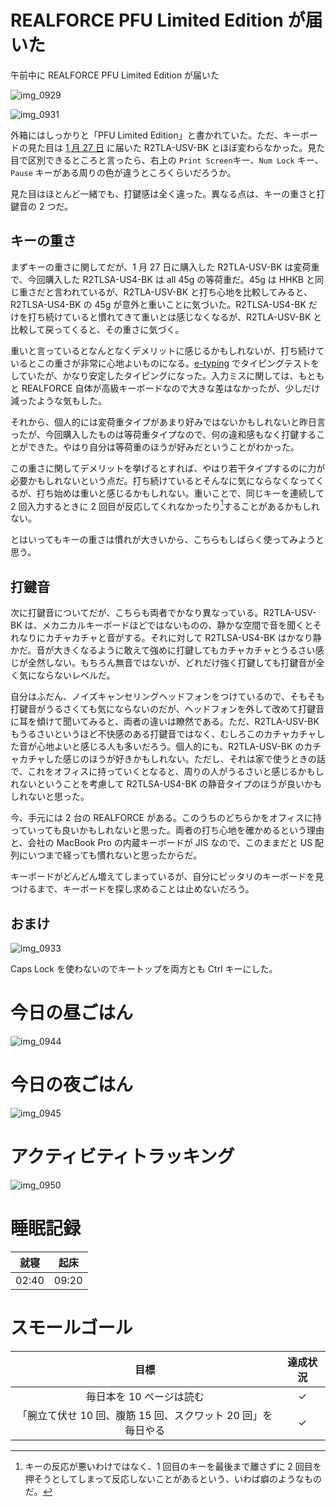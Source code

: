 # REALFORCE PFU Limited Edition が届いた
午前中に REALFORCE PFU Limited Edition が届いた

![img_0929](https://noraworld.github.io/box-bulbasaur/2019/02/img_0929.jpg)

![img_0931](https://noraworld.github.io/box-bulbasaur/2019/02/img_0931.jpg)

外箱にはしっかりと「PFU Limited Edition」と書かれていた。ただ、キーボードの見た目は [1 月 27 日](/2019/01/27) に届いた R2TLA-USV-BK とほぼ変わらなかった。見た目で区別できるところと言ったら、右上の `Print Screen`キー、`Num Lock` キー、`Pause` キーがある周りの色が違うところくらいだろうか。

見た目はほとんど一緒でも、打鍵感は全く違った。異なる点は、キーの重さと打鍵音の 2 つだ。

## キーの重さ
まずキーの重さに関してだが、1 月 27 日に購入した R2TLA-USV-BK は変荷重で、今回購入した R2TLSA-US4-BK は all 45g の等荷重だ。45g は HHKB と同じ重さだと言われているが、R2TLA-USV-BK と打ち心地を比較してみると、R2TLSA-US4-BK の 45g が意外と重いことに気づいた。R2TLSA-US4-BK だけを打ち続けていると慣れてきて重いとは感じなくなるが、R2TLA-USV-BK と比較して戻ってくると、その重さに気づく。

重いと言っているとなんとなくデメリットに感じるかもしれないが、打ち続けているとこの重さが非常に心地よいものになる。[e-typing](https://www.e-typing.ne.jp/roma/check/) でタイピングテストをしていたが、かなり安定したタイピングになった。入力ミスに関しては、もともと REALFORCE 自体が高級キーボードなので大きな差はなかったが、少しだけ減ったような気もした。

それから、個人的には変荷重タイプがあまり好みではないかもしれないと昨日言ったが、今回購入したものは等荷重タイプなので、何の違和感もなく打鍵することができた。やはり自分は等荷重のほうが好みだということがわかった。

この重さに関してデメリットを挙げるとすれば、やはり若干タイプするのに力が必要かもしれないという点だ。打ち続けているとそんなに気にならなくなってくるが、打ち始めは重いと感じるかもしれない。重いことで、同じキーを連続して 2 回入力するときに 2 回目が反応してくれなかったり[^heavy]することがあるかもしれない。

[^heavy]: キーの反応が悪いわけではなく、1 回目のキーを最後まで離さずに 2 回目を押そうとしてしまって反応しないことがあるという、いわば癖のようなものだ。

とはいってもキーの重さは慣れが大きいから、こちらもしばらく使ってみようと思う。

## 打鍵音
次に打鍵音についてだが、こちらも両者でかなり異なっている。R2TLA-USV-BK は、メカニカルキーボードほどではないものの、静かな空間で音を聞くとそれなりにカチャカチャと音がする。それに対して R2TLSA-US4-BK はかなり静かだ。音が大きくなるように敢えて強めに打鍵してもカチャカチャとうるさい感じが全然しない。もちろん無音ではないが、どれだけ強く打鍵しても打鍵音が全く気にならないレベルだ。

自分はふだん、ノイズキャンセリングヘッドフォンをつけているので、そもそも打鍵音がうるさくても気にならないのだが、ヘッドフォンを外して改めて打鍵音に耳を傾けて聞いてみると、両者の違いは瞭然である。ただ、R2TLA-USV-BK もうるさいというほど不快感のある打鍵音ではなく、むしろこのカチャカチャした音が心地よいと感じる人も多いだろう。個人的にも、R2TLA-USV-BK のカチャカチャした感じのほうが好きかもしれない。ただし、それは家で使うときの話で、これをオフィスに持っていくとなると、周りの人がうるさいと感じるかもしれないということを考慮して R2TLSA-US4-BK の静音タイプのほうが良いかもしれないと思った。

今、手元には 2 台の REALFORCE がある。このうちのどちらかをオフィスに持っていっても良いかもしれないと思った。両者の打ち心地を確かめるという理由と、会社の MacBook Pro の内蔵キーボードが JIS なので、このままだと US 配列にいつまで経っても慣れないと思ったからだ。

キーボードがどんどん増えてしまっているが、自分にピッタリのキーボードを見つけるまで、キーボードを探し求めることは止めないだろう。

## おまけ
![img_0933](https://noraworld.github.io/box-bulbasaur/2019/02/img_0933.jpg)

Caps Lock を使わないのでキートップを両方とも Ctrl キーにした。

# 今日の昼ごはん
![img_0944](https://noraworld.github.io/box-bulbasaur/2019/02/img_0944.jpg)

# 今日の夜ごはん
![img_0945](https://noraworld.github.io/box-bulbasaur/2019/02/img_0945.jpg)

# アクティビティトラッキング
![img_0950](https://noraworld.github.io/box-bulbasaur/2019/02/img_0950.png)

# 睡眠記録
| 就寝 | 起床 |
|:---:|:---:|
| 02:40 | 09:20 |

# スモールゴール
| 目標 | 達成状況 |
|:---:|:---:|
| 毎日本を 10 ページは読む | ✓ |
| 「腕立て伏せ 10 回、腹筋 15 回、スクワット 20 回」を毎日やる | ✓ |
